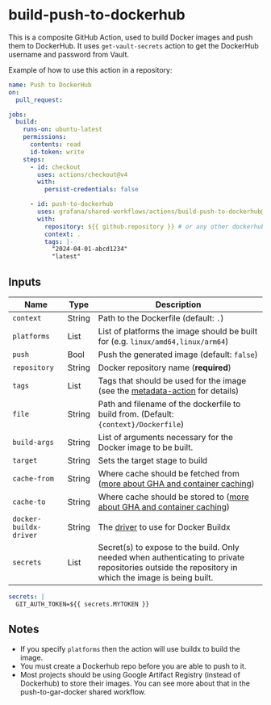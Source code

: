 # build-push-to-dockerhub

This is a composite GitHub Action, used to build Docker images and push them to DockerHub.
It uses `get-vault-secrets` action to get the DockerHub username and password from Vault.

Example of how to use this action in a repository:

<!-- x-release-please-start-version -->

```yaml
name: Push to DockerHub
on:
  pull_request:

jobs:
  build:
    runs-on: ubuntu-latest
    permissions:
      contents: read
      id-token: write
    steps:
      - id: checkout
        uses: actions/checkout@v4
        with:
          persist-credentials: false

      - id: push-to-dockerhub
        uses: grafana/shared-workflows/actions/build-push-to-dockerhub@build-push-to-dockerhub-v0.1.1
        with:
          repository: ${{ github.repository }} # or any other dockerhub repository
          context: .
          tags: |-
            "2024-04-01-abcd1234"
            "latest"
```

<!-- x-release-please-end-version -->

## Inputs

| Name                   | Type   | Description                                                                                                                                                    |
| ---------------------- | ------ | -------------------------------------------------------------------------------------------------------------------------------------------------------------- |
| `context`              | String | Path to the Dockerfile (default: `.`)                                                                                                                          |
| `platforms`            | List   | List of platforms the image should be built for (e.g. `linux/amd64,linux/arm64`)                                                                               |
| `push`                 | Bool   | Push the generated image (default: `false`)                                                                                                                    |
| `repository`           | String | Docker repository name (**required**)                                                                                                                          |
| `tags`                 | List   | Tags that should be used for the image (see the [metadata-action][mda] for details)                                                                            |
| `file`                 | String | Path and filename of the dockerfile to build from. (Default: `{context}/Dockerfile`)                                                                           |
| `build-args`           | String | List of arguments necessary for the Docker image to be built.                                                                                                  |
| `target`               | String | Sets the target stage to build                                                                                                                                 |
| `cache-from`           | String | Where cache should be fetched from ([more about GHA and container caching](https://www.kenmuse.com/blog/implementing-docker-layer-caching-in-github-actions/)) |
| `cache-to`             | String | Where cache should be stored to ([more about GHA and container caching](https://www.kenmuse.com/blog/implementing-docker-layer-caching-in-github-actions/))    |
| `docker-buildx-driver` | String | The [driver](https://github.com/docker/setup-buildx-action/tree/v3/?tab=readme-ov-file#customizing) to use for Docker Buildx                                   |
| `secrets`              | List   | Secret(s) to expose to the build. Only needed when authenticating to private repositories outside the repository in which the image is being built.            |

```yaml
secrets: |
  GIT_AUTH_TOKEN=${{ secrets.MYTOKEN }}
```

[mda]: https://github.com/docker/metadata-action?tab=readme-ov-file#tags-input

## Notes

- If you specify `platforms` then the action will use buildx to build the image.
- You must create a Dockerhub repo before you are able to push to it.
- Most projects should be using Google Artifact Registry (instead of Dockerhub) to store their images. You can see more about that in the push-to-gar-docker shared workflow.
